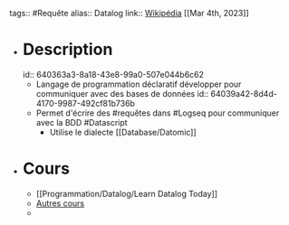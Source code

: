 tags:: #Requête
alias:: Datalog 
link:: [Wikipédia](https://en.wikipedia.org/wiki/Datalog)
[[Mar 4th, 2023]]

- # Description
  id:: 640363a3-8a18-43e8-99a0-507e044b6c62
	- Langage de programmation déclaratif développer pour communiquer avec des bases de données
	  id:: 64039a42-8d4d-4170-9987-492cf81b736b
	- Permet d'écrire des #requêtes dans #Logseq pour communiquer avec la BDD #Datascript
		- Utilise le dialecte [[Database/Datomic]]
- # Cours
	- [[Programmation/Datalog/Learn Datalog Today]]
	- [Autres cours](https://docs.logseq.com/#/page/63bc6201-53b1-47a4-834f-83934b69ad49)
	-
